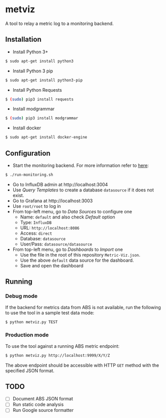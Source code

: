 # metviz

A tool to relay a metric log to a monitoring backend.

## Installation

* Install Python 3+
```bash
$ sudo apt-get install python3
```
* Install Python 3 pip
```bash
$ sudo apt-get install python3-pip
```
* Install Python Requests
```bash
$ (sudo) pip3 install requests
```
* Install modgrammar
```bash
$ (sudo) pip3 install modgrammar
```
* Install docker
```bash
$ sudo apt-get install docker-engine
```

## Configuration

* Start the monitoring backend. For more information refer to [here][mon]:
```bash
$ ./run-monitoring.sh
```
* Go to InfluxDB admin at http://localhost:3004
* Use *Query Templates* to create a database `datasource` if it does not exist.
* Go to Grafana at http://localhost:3003
* Use `root/root` to log in
* From top-left menu, go to *Data Sources* to configure one
    * Name: `default` and also check *Default* option
    * Type: `InfluxDB`
    * URL: `http://localhost:8086`
    * Access: `direct`
    * Database: `datasource`
    * User/Pass: `datasource/datasource`
* From top-left menu, go to *Dashboards* to *Import* one
    * Use the file in the root of this repository `Metric-Viz.json`.
    * Use the above `default` data source for the dashboard.
    * Save and open the dashboard

## Running

### Debug mode

If the backend for metrics data from ABS is not available, run the following to 
use the tool in a sample test data mode:

```bash
$ python metviz.py TEST
```

### Production mode

To use the tool against a running ABS metric endpoint:

```bash
$ python metviz.py http://localhost:9999/X/Y/Z
```

The above endpoint should be accessible with HTTP `GET` method with the specified
JSON format.

## TODO

- [ ] Document ABS JSON format
- [ ] Run static code analysis
- [ ] Run Google source formatter

[mon]: https://github.com/advantageous/docker-grafana-statsd/